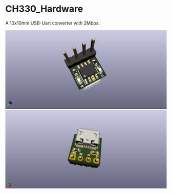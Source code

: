# CH330_Hardware

A 10x10mm USB-Uart converter with 2Mbps.

![Front](https://raw.githubusercontent.com/Jan--Henrik/CH330_Hardware/master/images/front.png)
![Back](https://raw.githubusercontent.com/Jan--Henrik/CH330_Hardware/master/images/back.png)
